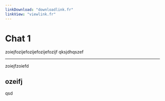 ```yaml
---
linkDownload: "downloadlink.fr"
linkView: "viewlink.fr"
---
```

# Chat 1
zoiejfozijefozijefozijefozijf
qksjdhqszef
***
zoiejfzoiefd

## ozeifj
qsd
